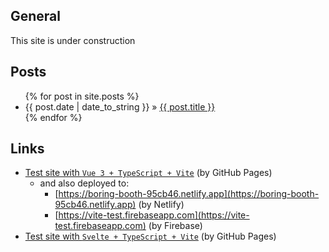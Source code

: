 ## General
This site is under construction

## Posts
<ul class="posts">
  {% for post in site.posts %}
    <li><span>{{ post.date | date_to_string }}</span> &raquo; <a href="{{ site.baseurl }}{{ post.url }}">{{ post.title }}</a></li>
  {% endfor %}
</ul>


## Links
- [Test site with `Vue 3 + TypeScript + Vite`](/vite-test/) (by GitHub Pages)
  - and also deployed to:
    - [https://boring-booth-95cb46.netlify.app](https://boring-booth-95cb46.netlify.app) (by Netlify)
    - [https://vite-test.firebaseapp.com](https://vite-test.firebaseapp.com) (by Firebase)
- [Test site with `Svelte + TypeScript + Vite`](/svelte-test/) (by GitHub Pages)
